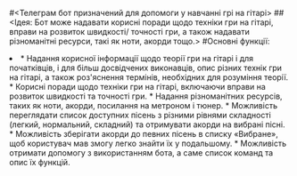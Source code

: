 #<Телеграм бот призначений для допомоги у навчанні грі на гітарі>
##<Ідея: Бот може надавати корисні поради щодо техніки гри на гітарі, вправи на розвиток швидкості/ точності гри, а також надавати різноманітні ресурси, такі як ноти, акорди тощо.>
#Основні функції:
<li>
*	Надання корисної інформації щодо теорії гри на гітарі і для початківців, і для більш досвідчених виконавців, опис різних технік гри на гітарі, а також роз'яснення термінів, необхідних для розуміння теорії.
*	Корисні поради щодо техніки гри на гітарі, включаючи вправи на розвиток швидкості та точності гри.
*	Надання різноманітних ресурсів, таких як ноти, акорди, посилання на метроном і тюнер.
*	Можливість переглядати список доступних пісень з різними рівнями складності (легкий, нормальний, складний) та отримувати акорди на вибрані пісні.
*	Можливість зберігати акорди до певних пісень в списку «Вибране», щоб користувач мав змогу легко знайти їх у подальшому.
*	Можливість отримати допомогу з використанням бота, а саме список команд та опис їх функцій.

